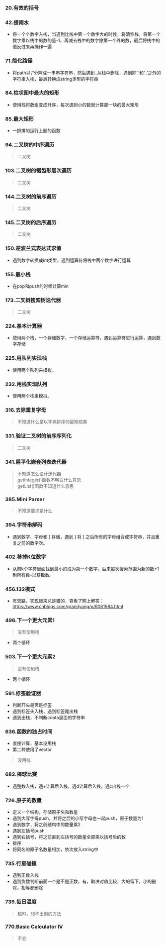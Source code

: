 ### 20.有效的括号
### 42.接雨水
* 将一个个数字入栈，当遇到比栈中第一个数字大的时候，将清空栈，将第一个数字乘以栈中的数的量-1，再减去栈中的数字除第一个外的数，最后将栈中的值反过来再操作一遍
### 71.简化路径
* 将path以‘/’分隔成一串串字符串，然后遇到..从栈中删除，遇到除‘.’和‘..’之外的字符串入栈，最后转换成string类型的字符串
### 84.柱状图中最大的矩形
* 使用栈将数组变成升序，每次遇到小的数就计算那一块的最大矩形
### 85.最大矩形
* 一排排的运行上题的函数
### 94.二叉树的中序遍历
> 二叉树
### 103.二叉树的锯齿形层次遍历
> 二叉树
### 144.二叉树的前序遍历
> 二叉树
### 145.二叉树的后序遍历
> 二叉树
### 150.逆波兰式表达式求值
* 遇到数字转换成int类型，遇到运算符将栈中两个数字进行运算
### 155.最小栈
* 在pop和push的时候计算min
### 173.二叉树搜索树迭代器
> 二叉树
### 224.基本计算器
* 使用两个栈，一个存储数字，一个存储运算符，遇到运算符进行运算，遇到数字存储
### 225.用队列实现栈
* 使用两个队列来模拟。
### 232.用栈实现队列
* 使用两个栈来模拟。
### 316.去除重复字母
> 不知道什么是以字典排序的最短结果
### 331.验证二叉树的前序序列化
> 二叉树
### 341.扁平化嵌套列表迭代器
> 不知道怎么设计迭代器  
> getInteger()函数不明白什么意思  
> getList()函数不知道什么意思
### 385.Mini Parser
> 不知道要求是什么
### 394.字符串解码
* 遇到数字、字母和 [ 存储，遇到 ] 将 [ 之后所有的字母组合成字符串，并且重复之前的数字次。
### 402.移掉K位数字
* 从前k个字符里面找到最小的成为第一个数字，后来每次搜索范围为新的数+1到所有数-以获取数。
### 456.132模式
* 有思路，实现起来总是错的，查看了网上解答：https://www.cnblogs.com/grandyang/p/6081984.html
### 496.下一个更大元素1
> 没有使用栈

* 两个循环
### 503.下一个更大元素2
> 没有使用栈

* 两个循环
### 591.标签验证器
* 判断开头是否是标签
* 遇到标签头入栈，遇到标签尾出栈
* 遇到<![CDATA[就入栈，直到]]>出栈，不判断cdata里面的字符串

### 636.函数的独占时间
* 直接计算，基本没用栈
* 第二种使用了vector
> 没用栈
### 682.棒球比赛
* 遇整数入栈，遇+计算后入栈，遇d计算后入栈，遇c出栈一个

### 726.原子的数量
* 定义一个结构，存储原子名和数量
* 遇到大写字母push，并将之后的小写字母也一起push，原子数量为1
* 遇到数字，将之前结构中的数量乘2
* 遇到左括号push
* 遇到右括号，将之前直到左括号的数量全部乘以括号后的数
* 排序
* 将同名的原子名数量相加，依次放入string中
### 735.行星碰撞
* 遇到正数入栈
* 遇到负数判断前面一个是不是正数，有，取决对值比较，大的留下，小的删除，相等都删除
### 739.每日温度
> 超时，想不出别的方法
### 770.Basic Calculator IV
> 不会